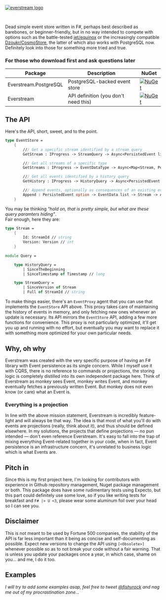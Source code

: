 [![everstream logo](https://raw.github.com/everstream/gists/master/everstream.png)](http://everstream.org)
<!--# everstream-->
  
<br/>

Dead simple event store written in F#, perhaps best described as barebones, or beginner-friendly, but in no way intended to compete with options such as the battle-tested [jet/equinox](https://github.com/jet/equinox/blob/master/README.md) or the increasingly compatible [Dzoukr/CosmoStore](https://github.com/Dzoukr/CosmoStore/blob/master/README.md), the latter of which also works with PostgreSQL now. Definitely look into those for something more tried and true.

### For those who download first and ask questions later

| Package | Description | NuGet
|---|---|---|
| Everstream.PostgreSQL | PostgreSQL-backed event store | [![NuGet](https://img.shields.io/nuget/v/Everstream.PostgreSQL.svg?style=flat)](https://www.nuget.org/packages/Everstream.PostgreSQL/) |
| Everstream | API definition (you don't need this) | [![NuGet](https://img.shields.io/nuget/v/Everstream.svg?style=flat)](https://www.nuget.org/packages/Everstream/) |

## The API

Here's the API, short, sweet, and to the point.
```fsharp
type EventStore =
    {
        /// Get a specific stream identified by a stream query
        GetStream : IProgress -> StreamQuery -> Async<PersistedEvent list>

        /// Get all streams of a specific type
        GetStreams : IProgress -> EventDataType -> Async<Map<Stream, PersistedEvent list>>

        /// Get all events identified by a history query
        GetHistory : IProgress -> HistoryQuery -> Async<PersistedEvent list>

        /// Append events, optionally as consequences of an existing event
        Append : PersistedEvent option -> EventData list -> Stream -> Async<PersistedEvent list>
    }
```
You may be thinking _"hold on, that is pretty simple, but what are these query paramters hiding"_.  
Fair enough, here they are:
```fsharp
type Stream =
    {
        Id: StreamId // string
        Version: Version // int
    }
    
module Query =

    type HistoryQuery =
        | SinceTheBeginning
        | SinceTimestamp of Timestamp // long

    type StreamQuery =
        | SinceVersion of Stream
        | Full of StreamId // string
```
To make things easier, there's an `EventProxy` agent that you can use that implements the `EventStore` API above. This proxy takes care of maintaining the history of events in memory, and only fetching new ones whenever an update is necessary. Its API mirrors the `EventStore` API, adding a few more functions for convenience. This proxy is not particularly optimized, it'll get you up and running with no effort, but eventually you may want to replace it with something more optimized for your own particular needs.

## Why, oh why

Everstream was created with the very specific purpose of having an F# library with Event persistence as its single concern. While I myself use it with CQRS, there is no reference to commands or projections, the storing logic is completely distilled into its own independent package here. Think of Everstream as monkey sees Event, monkey writes Event, and monkey eventually fetches a previously written Event. But monkey does not even know (or care) what an Event is.

### Everything is a projection

In line with the above mission statement, Everstream is incredibly feature-light and will always be that way. The idea is that most of what you'll do with events are projections (really, think about it), and thus should be defined elsewhere. In my solutions, the projects that define projections — no pun intended — don't even reference Everstream. It's easy to fall into the trap of mixing everything Event-related together in your code, when in fact, Event persistence is an infrastructure concern, it's unrelated to business logic which is what Events are.

## Pitch in

Since this is my first project here, I'm looking for contributors with experience in Github repository management, Nuget package management or both. This package does have some rudimentary tests using Expecto, but this part could definitely use some love, so if you like writing tests for breakfast and `F# |> U <3`, please wear some aluminum foil over your head so I can see you.

## Disclaimer

This is not meant to be used by Fortune 500 companies, the stability of the API is far less important than it being as concise and self-documenting as possible. Expect new versions to change the API using `[<Obsolete>]` whenever possible so as to not break your code without a fair warning. That is unless you update your packages once a year, in which case, shame on you... and me, I do it too.

## Examples

_I will try to add some examples asap, feel free to tweet [@fishyrock](https://twitter.com/fishyrock) and nag me out of my procrastination zone..._
